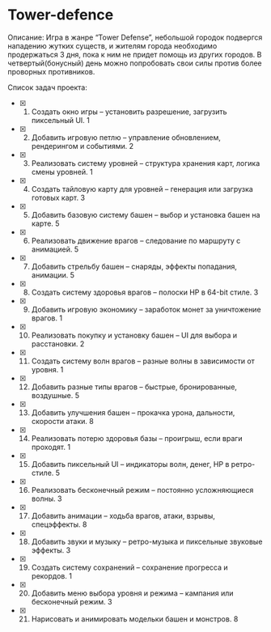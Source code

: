 # Tower-defence
Описание: Игра в жанре “Tower Defense”, небольшой городок подвергся нападению жутких существ, и жителям города необходимо продержаться 3 дня, пока к ним не придет помощь из других городов. В четвертый(бонусный) день можно попробовать свои силы против более проворных противников.

Список задач проекта:

- [x] 1. Создать окно игры – установить разрешение, загрузить пиксельный UI.                1
- [x] 2. Добавить игровую петлю – управление обновлением, рендерингом и событиями.          2
- [x] 3. Реализовать систему уровней – структура хранения карт, логика смены уровней.       1
- [x] 4. Создать тайловую карту для уровней – генерация или загрузка готовых карт.          3
- [x] 5. Добавить базовую систему башен – выбор и установка башен на карте.                 5
- [x] 6. Реализовать движение врагов – следование по маршруту с анимацией.                  5
- [x] 7. Добавить стрельбу башен – снаряды, эффекты попадания, анимации.                    5
- [x] 8. Создать систему здоровья врагов – полоски HP в 64-bit стиле.                       3
- [x] 9. Добавить игровую экономику – заработок монет за уничтожение врагов.                1
- [x] 10. Реализовать покупку и установку башен – UI для выбора и расстановки.              2
- [x] 11. Создать систему волн врагов – разные волны в зависимости от уровня.               1
- [x] 12. Добавить разные типы врагов – быстрые, бронированные, воздушные.                  5
- [x] 13. Добавить улучшения башен – прокачка урона, дальности, скорости атаки.             8
- [x] 14. Реализовать потерю здоровья базы – проигрыш, если враги проходят.                 1
- [x] 15. Добавить пиксельный UI – индикаторы волн, денег, HP в ретро-стиле.                5
- [x] 16. Реализовать бесконечный режим – постоянно усложняющиеся волны.                    3
- [x] 17. Добавить анимации – ходьба врагов, атаки, взрывы, спецэффекты.                    8
- [x] 18. Добавить звуки и музыку – ретро-музыка и пиксельные звуковые эффекты.             3
- [x] 19. Создать систему сохранений – сохранение прогресса и рекордов.                     1
- [x] 20. Добавить меню выбора уровня и режима – кампания или бесконечный режим.            3
- [x] 21. Нарисовать и анимировать модельки башен и монстров.                               8
